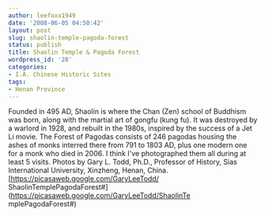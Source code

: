 ```yaml
---
author: leefoxx1949
date: '2008-06-05 04:50:42'
layout: post
slug: shaolin-temple-pagoda-forest
status: publish
title: Shaolin Temple & Pagoda Forest
wordpress_id: '28'
categories:
- I.A. Chinese Historic Sites
tags:
- Henan Province
---
```


Founded in 495 AD, Shaolin is where the Chan (Zen) school of Buddhism was
born, along with the martial art of gongfu (kung fu). It was destroyed by a
warlord in 1928, and rebuilt in the 1980s, inspired by the success of a Jet Li
movie. The Forest of Pagodas consists of 246 pagodas housing the ashes of
monks interred there from 791 to 1803 AD, plus one modern one for a monk who
died in 2006. I think I've photographed them all during at least 5 visits.
Photos by Gary L. Todd, Ph.D., Professor of History, Sias International
University, Xinzheng, Henan, China. [https://picasaweb.google.com/GaryLeeTodd/
ShaolinTemplePagodaForest#](https://picasaweb.google.com/GaryLeeTodd/ShaolinTe
mplePagodaForest#)

